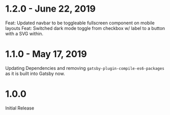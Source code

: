 # 1.2.0 - June 22, 2019

Feat: Updated navbar to be toggleable fullscreen component on mobile layouts
Feat: Switched dark mode toggle from checkbox w/ label to a button with a SVG within.

# 1.1.0 - May 17, 2019

Updating Dependencies and removing `gatsby-plugin-compile-es6-packages` as it is built into Gatsby now.

# 1.0.0

Initial Release
